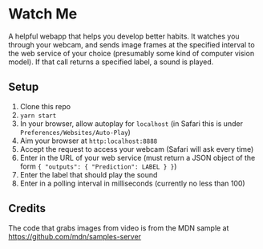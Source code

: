# Watch Me

A helpful webapp that helps you develop better habits. It watches you through your webcam, and sends image frames at the specified interval to the web service of your choice (presumably some kind of computer vision model). If that call returns a specified label, a sound is played.

## Setup

1. Clone this repo
2. `yarn start`
3. In your browser, allow autoplay for `localhost` (in Safari this is under `Preferences/Websites/Auto-Play`)
4. Aim your browser at `http:localhost:8888`
5. Accept the request to access your webcam (Safari will ask every time)
6. Enter in the URL of your web service (must return a JSON object of the form `{ "outputs": { "Prediction": LABEL } }`)
7. Enter the label that should play the sound
8. Enter in a polling interval in milliseconds (currently no less than 100)

## Credits

The code that grabs images from video is from the MDN sample at https://github.com/mdn/samples-server

